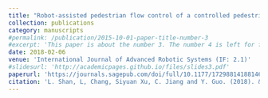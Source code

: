 ```yaml
---
title: "Robot-assisted pedestrian flow control of a controlled pedestrian corridor"
collection: publications
category: manuscripts
#permalink: /publication/2015-10-01-paper-title-number-3
#excerpt: 'This paper is about the number 3. The number 4 is left for future work.'
date: 2018-02-06
venue: 'International Journal of Advanced Robotic Systems (IF: 2.1)'
#slidesurl: 'http://academicpages.github.io/files/slides3.pdf'
paperurl: 'https://journals.sagepub.com/doi/full/10.1177/1729881418814694'
citation: 'L. Shan, L, Chang, Siyuan Xu, C. Jiang and Y. Guo. (2018). &quot;Robot-assisted pedestrian flow control of a controlled pedestrian corridor.&quot; <i>International Journal of Advanced Robotic Systems</i>. 15(6).'
---
```

